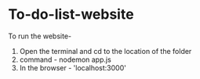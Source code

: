 # To-do-list-website

To run the website-
1. Open the terminal and cd to the location of the folder
2. command - nodemon app.js
3. In the browser - 'localhost:3000'
